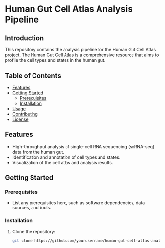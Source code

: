# Human Gut Cell Atlas Analysis Pipeline

## Introduction

This repository contains the analysis pipeline for the Human Gut Cell Atlas project. The Human Gut Cell Atlas is a comprehensive resource that aims to profile the cell types and states in the human gut.

## Table of Contents

- [Features](#features)
- [Getting Started](#getting-started)
  - [Prerequisites](#prerequisites)
  - [Installation](#installation)
- [Usage](#usage)
- [Contributing](#contributing)
- [License](#license)

## Features

- High-throughput analysis of single-cell RNA sequencing (scRNA-seq) data from the human gut.
- Identification and annotation of cell types and states.
- Visualization of the cell atlas and analysis results.

## Getting Started

### Prerequisites

- List any prerequisites here, such as software dependencies, data sources, and tools.

### Installation

1. Clone the repository:

   ```bash
   git clone https://github.com/yourusername/human-gut-cell-atlas-analysis.git
